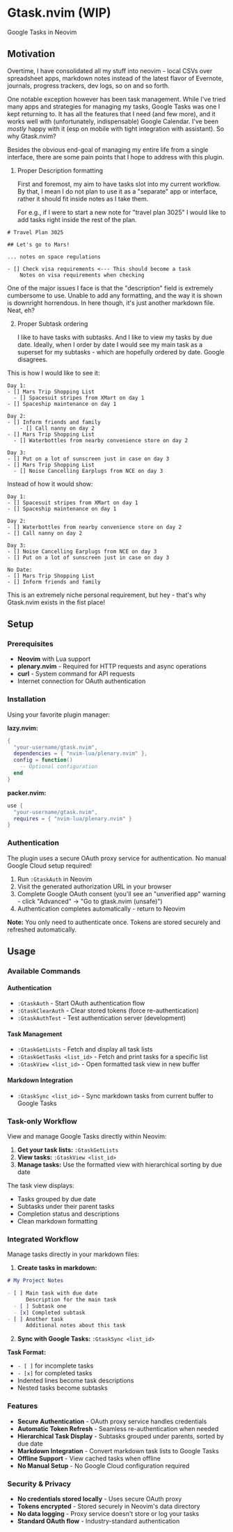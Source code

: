 # Gtask.nvim (WIP)

Google Tasks in Neovim

## Motivation

Overtime, I have consolidated all my stuff into neovim - local CSVs over spreadsheet apps, markdown notes instead of the latest flavor of Evernote, journals, progress trackers, dev logs, so on and so forth.

One notable exception however has been task management. While I've tried many apps and strategies for managing my tasks, Google Tasks was one I kept returning to. It has all the features that I need (and few more), and it works well with (unfortunately, indispensable) Google Calendar. I've been _mostly_ happy with it (esp on mobile with tight integration with assistant). So why Gtask.nvim?

Besides the obvious end-goal of managing my entire life from a single interface, there are some pain points that I hope to address with this plugin.

1. Proper Description formatting

   First and foremost, my aim to have tasks slot into my current workflow. By that, I mean I do not plan to use it as a "separate" app or interface, rather it should fit inside notes as I take them.

   For e.g., if I were to start a new note for "travel plan 3025" I would like to add tasks right inside the rest of the plan.

```
# Travel Plan 3025

## Let's go to Mars!

... notes on space regulations

- [] Check visa requirements <--- This should become a task
    Notes on visa requirements when checking
```

One of the major issues I face is that the "description" field is extremely cumbersome to use. Unable to add any formatting, and the way it is shown is downright horrendous. In here though, it's just another markdown file. Neat, eh?

2. Proper Subtask ordering

   I like to have tasks with subtasks. And I like to view my tasks by due date. Ideally, when I order by date I would see my main task as a superset for my subtasks - which are hopefully ordered by date. Google disagrees.

This is how I would like to see it:

```
Day 1:
- [] Mars Trip Shopping List
  - [] Spacesuit stripes from XMart on day 1
- [] Spaceship maintenance on day 1

Day 2:
- [] Inform friends and family
    - [] Call nanny on day 2
- [] Mars Trip Shopping List
  - [] Waterbottles from nearby convenience store on day 2

Day 3:
- [] Put on a lot of sunscreen just in case on day 3
- [] Mars Trip Shopping List
  - [] Noise Cancelling Earplugs from NCE on day 3
```

Instead of how it would show:

```
Day 1:
- [] Spacesuit stripes from XMart on day 1
- [] Spaceship maintenance on day 1

Day 2:
- [] Waterbottles from nearby convenience store on day 2
- [] Call nanny on day 2

Day 3:
- [] Noise Cancelling Earplugs from NCE on day 3
- [] Put on a lot of sunscreen just in case on day 3

No Date:
- [] Mars Trip Shopping List
- [] Inform friends and family
```

This is an extremely niche personal requirement, but hey - that's why Gtask.nvim exists in the fist place!

## Setup

### Prerequisites

- **Neovim** with Lua support
- **plenary.nvim** - Required for HTTP requests and async operations
- **curl** - System command for API requests
- Internet connection for OAuth authentication

### Installation

Using your favorite plugin manager:

**lazy.nvim:**

```lua
{
  "your-username/gtask.nvim",
  dependencies = { "nvim-lua/plenary.nvim" },
  config = function()
    -- Optional configuration
  end
}
```

**packer.nvim:**

```lua
use {
  "your-username/gtask.nvim",
  requires = { "nvim-lua/plenary.nvim" }
}
```

### Authentication

The plugin uses a secure OAuth proxy service for authentication. No manual Google Cloud setup required!

1. Run `:GtaskAuth` in Neovim
2. Visit the generated authorization URL in your browser
3. Complete Google OAuth consent (you'll see an "unverified app" warning - click "Advanced" → "Go to gtask.nvim (unsafe)")
4. Authentication completes automatically - return to Neovim

**Note:** You only need to authenticate once. Tokens are stored securely and refreshed automatically.

## Usage

### Available Commands

#### Authentication

- `:GtaskAuth` - Start OAuth authentication flow
- `:GtaskClearAuth` - Clear stored tokens (force re-authentication)
- `:GtaskAuthTest` - Test authentication server (development)

#### Task Management

- `:GtaskGetLists` - Fetch and display all task lists
- `:GtaskGetTasks <list_id>` - Fetch and print tasks for a specific list
- `:GtaskView <list_id>` - Open formatted task view in new buffer

#### Markdown Integration

- `:GtaskSync <list_id>` - Sync markdown tasks from current buffer to Google Tasks

### Task-only Workflow

View and manage Google Tasks directly within Neovim:

1. **Get your task lists:** `:GtaskGetLists`
2. **View tasks:** `:GtaskView <list_id>`
3. **Manage tasks:** Use the formatted view with hierarchical sorting by due date

The task view displays:

- Tasks grouped by due date
- Subtasks under their parent tasks
- Completion status and descriptions
- Clean markdown formatting

### Integrated Workflow

Manage tasks directly in your markdown files:

1. **Create tasks in markdown:**

```markdown
# My Project Notes

- [ ] Main task with due date
      Description for the main task
  - [ ] Subtask one
  - [x] Completed subtask
- [ ] Another task
      Additional notes about this task
```

2. **Sync with Google Tasks:** `:GtaskSync <list_id>`

**Task Format:**

- `- [ ]` for incomplete tasks
- `- [x]` for completed tasks
- Indented lines become task descriptions
- Nested tasks become subtasks

### Features

- **Secure Authentication** - OAuth proxy service handles credentials
- **Automatic Token Refresh** - Seamless re-authentication when needed
- **Hierarchical Task Display** - Subtasks grouped under parents, sorted by due date
- **Markdown Integration** - Convert markdown task lists to Google Tasks
- **Offline Support** - View cached tasks when offline
- **No Manual Setup** - No Google Cloud configuration required

### Security & Privacy

- **No credentials stored locally** - Uses secure OAuth proxy
- **Tokens encrypted** - Stored securely in Neovim's data directory
- **No data logging** - Proxy service doesn't store or log your tasks
- **Standard OAuth flow** - Industry-standard authentication
